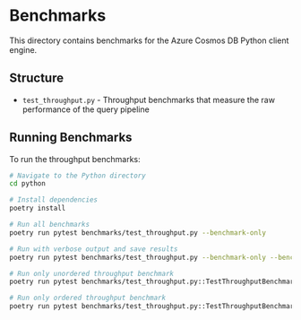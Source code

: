 # Benchmarks

This directory contains benchmarks for the Azure Cosmos DB Python client engine.

## Structure

- `test_throughput.py` - Throughput benchmarks that measure the raw performance of the query pipeline

## Running Benchmarks

To run the throughput benchmarks:

```bash
# Navigate to the Python directory
cd python

# Install dependencies
poetry install

# Run all benchmarks
poetry run pytest benchmarks/test_throughput.py --benchmark-only

# Run with verbose output and save results
poetry run pytest benchmarks/test_throughput.py --benchmark-only --benchmark-verbose --benchmark-save=throughput

# Run only unordered throughput benchmark
poetry run pytest benchmarks/test_throughput.py::TestThroughputBenchmarks::test_unordered_throughput --benchmark-only

# Run only ordered throughput benchmark
poetry run pytest benchmarks/test_throughput.py::TestThroughputBenchmarks::test_ordered_throughput --benchmark-only
```
